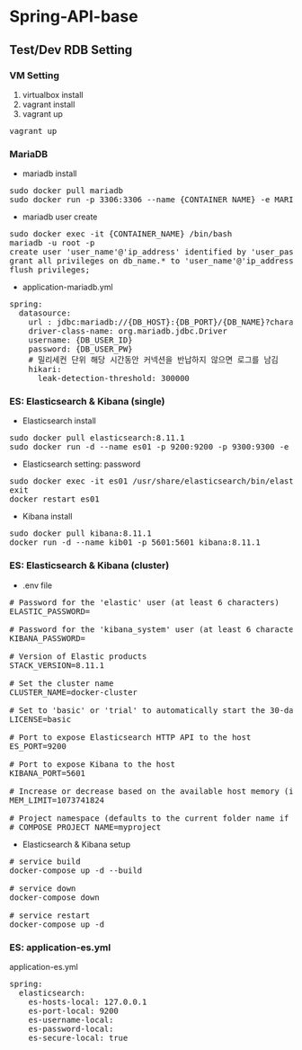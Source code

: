 # Spring-API-base

## Test/Dev RDB Setting
### VM Setting
1. virtualbox install
2. vagrant install
3. vagrant up
<pre>vagrant up</pre>

### MariaDB
- mariadb install
<pre>
sudo docker pull mariadb
sudo docker run -p 3306:3306 --name {CONTAINER_NAME} -e MARIADB_ROOT_PASSWORD={ROOT_PASSWORD} -d mariadb
</pre>

- mariadb user create
<pre>
sudo docker exec -it {CONTAINER_NAME} /bin/bash
mariadb -u root -p
create user 'user_name'@'ip_address' identified by 'user_password';
grant all privileges on db_name.* to 'user_name'@'ip_address';
flush privileges;
</pre>

- application-mariadb.yml
<pre>
spring:
  datasource:
    url : jdbc:mariadb://{DB_HOST}:{DB_PORT}/{DB_NAME}?characterEncoding=utf-8
    driver-class-name: org.mariadb.jdbc.Driver
    username: {DB_USER_ID}
    password: {DB_USER_PW}
    # 밀리세컨 단위 해당 시간동안 커넥션을 반납하지 않으면 로그를 남김
    hikari:
      leak-detection-threshold: 300000
</pre>

### ES: Elasticsearch & Kibana (single)
- Elasticsearch install
<pre>
sudo docker pull elasticsearch:8.11.1
sudo docker run -d --name es01 -p 9200:9200 -p 9300:9300 -e "discovery.type=single-node" elasticsearch:8.11.1
</pre>
- Elasticsearch setting: password
<pre>
sudo docker exec -it es01 /usr/share/elasticsearch/bin/elasticsearch-setup-passwords interactive
exit
docker restart es01
</pre>

- Kibana install
<pre>
sudo docker pull kibana:8.11.1
docker run -d --name kib01 -p 5601:5601 kibana:8.11.1
</pre>

### ES: Elasticsearch & Kibana (cluster)
- .env file 
<pre>
# Password for the 'elastic' user (at least 6 characters)
ELASTIC_PASSWORD=

# Password for the 'kibana_system' user (at least 6 characters)
KIBANA_PASSWORD=

# Version of Elastic products
STACK_VERSION=8.11.1

# Set the cluster name
CLUSTER_NAME=docker-cluster

# Set to 'basic' or 'trial' to automatically start the 30-day trial
LICENSE=basic

# Port to expose Elasticsearch HTTP API to the host
ES_PORT=9200

# Port to expose Kibana to the host
KIBANA_PORT=5601

# Increase or decrease based on the available host memory (in bytes)
MEM_LIMIT=1073741824

# Project namespace (defaults to the current folder name if not set)
# COMPOSE_PROJECT_NAME=myproject
</pre>

- Elasticsearch & Kibana setup
<pre>
# service build
docker-compose up -d --build

# service down
docker-compose down

# service restart
docker-compose up -d
</pre>

### ES: application-es.yml
application-es.yml
<pre>
spring:
  elasticsearch:
    es-hosts-local: 127.0.0.1
    es-port-local: 9200
    es-username-local: 
    es-password-local: 
    es-secure-local: true
</pre>
